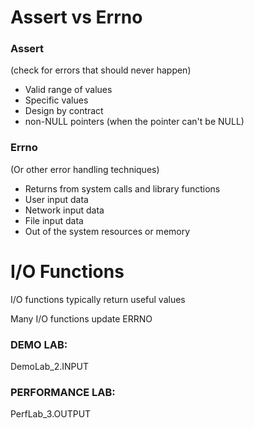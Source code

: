 # Assert vs Errno

### Assert
(check for errors that should never happen)

* Valid range of values
* Specific values
* Design by contract
* non-NULL pointers (when the pointer can't be NULL)

### Errno
(Or other error handling techniques)

* Returns from system calls and library functions
* User input data
* Network input data
* File input data
* Out of the system resources or memory

# I/O Functions

I/O functions typically return useful values

Many I/O functions update ERRNO






### DEMO LAB: 
DemoLab_2.INPUT

### PERFORMANCE LAB:
PerfLab_3.OUTPUT
